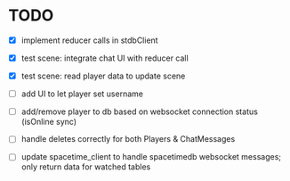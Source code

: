 # TODO

- [x] implement reducer calls in stdbClient
- [x] test scene: integrate chat UI with reducer call
- [x] test scene: read player data to update scene
- [ ] add UI to let player set username
- [ ] add/remove player to db based on websocket connection status (isOnline sync)
- [ ] handle deletes correctly for both Players & ChatMessages
- [ ] update spacetime_client to handle spacetimedb websocket messages; only return data for watched tables



